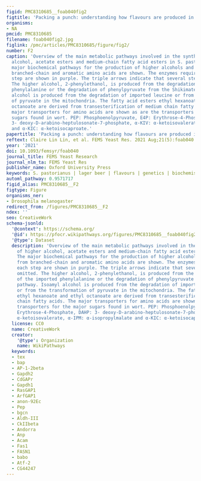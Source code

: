 ```yaml
---
figid: PMC8310685__foab040fig2
figtitle: 'Packing a punch: understanding how flavours are produced in lager fermentations'
organisms:
- NA
pmcid: PMC8310685
filename: foab040fig2.jpg
figlink: /pmc/articles/PMC8310685/figure/fig2/
number: F2
caption: 'Overview of the main metabolic pathways involved in the synthesis of higher
  alcohol, acetate esters and medium-chain fatty acid esters in S. pastorianus. The
  major biochemical pathways for the production of higher alcohols and esters from
  branched-chain and aromatic amino acids are shown. The enzymes required for each
  step are shown in purple. The triple arrows indicate that several steps are omitted.
  The higher alcohol, 2-phenylethanol, is produced from the degradation of the imported
  phenylalanine or the degradation of phenylpyruvate from the Shikimate pathway. Isoamyl
  alcohol is produced from the degradation of imported leucine or from the transformation
  of pyruvate in the mitochondria. The fatty acid esters ethyl hexanoate and ethyl
  octanoate are derived from transesterification of medium chain fatty acids. The
  major transporters for amino acids are shown as are the transporters for the major
  sugars found in wort. PEP: Phosphoenolpyruvate, E4P: Erythrose-4-Phosphate, DAHP:
  3- deoxy-D-arabino-heptulosonate-7-phosphate, α-KIV: α-ketoisovalerate, α-IPM: α-isopropylmalate
  and α-KIC: α-ketoisocaproate.'
papertitle: 'Packing a punch: understanding how flavours are produced in lager fermentations.'
reftext: Claire Lin Lin, et al. FEMS Yeast Res. 2021 Aug;21(5):foab040.
year: '2021'
doi: 10.1093/femsyr/foab040
journal_title: FEMS Yeast Research
journal_nlm_ta: FEMS Yeast Res
publisher_name: Oxford University Press
keywords: S. pastorianus | lager beer | flavours | genetics | biochemistry
automl_pathway: 0.9571717
figid_alias: PMC8310685__F2
figtype: Figure
organisms_ner:
- Drosophila melanogaster
redirect_from: /figures/PMC8310685__F2
ndex: ''
seo: CreativeWork
schema-jsonld:
  '@context': https://schema.org/
  '@id': https://pfocr.wikipathways.org/figures/PMC8310685__foab040fig2.html
  '@type': Dataset
  description: 'Overview of the main metabolic pathways involved in the synthesis
    of higher alcohol, acetate esters and medium-chain fatty acid esters in S. pastorianus.
    The major biochemical pathways for the production of higher alcohols and esters
    from branched-chain and aromatic amino acids are shown. The enzymes required for
    each step are shown in purple. The triple arrows indicate that several steps are
    omitted. The higher alcohol, 2-phenylethanol, is produced from the degradation
    of the imported phenylalanine or the degradation of phenylpyruvate from the Shikimate
    pathway. Isoamyl alcohol is produced from the degradation of imported leucine
    or from the transformation of pyruvate in the mitochondria. The fatty acid esters
    ethyl hexanoate and ethyl octanoate are derived from transesterification of medium
    chain fatty acids. The major transporters for amino acids are shown as are the
    transporters for the major sugars found in wort. PEP: Phosphoenolpyruvate, E4P:
    Erythrose-4-Phosphate, DAHP: 3- deoxy-D-arabino-heptulosonate-7-phosphate, α-KIV:
    α-ketoisovalerate, α-IPM: α-isopropylmalate and α-KIC: α-ketoisocaproate.'
  license: CC0
  name: CreativeWork
  creator:
    '@type': Organization
    name: WikiPathways
  keywords:
  - tex
  - bap
  - AP-1-2beta
  - Gapdh2
  - CdGAPr
  - Gapdh1
  - RasGAP1
  - ArfGAP1
  - anon-92Ec
  - Pep
  - bgcn
  - Aldh-III
  - CkIIbeta
  - Andorra
  - Anp
  - Acam
  - Fas1
  - FASN1
  - babo
  - Atf-2
  - CG44247
---
```

